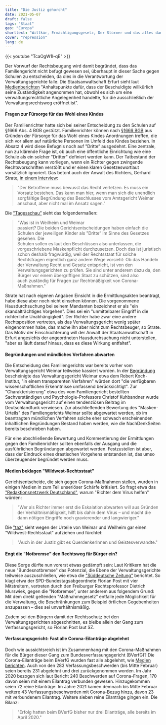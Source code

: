 ```yaml
---
title: "Die Justiz gehorcht"
date: 2021-05-07
draft: false
tags: "Staat"
geo: "Europa"
shorttext: "Willkür, Ermächtigungsgesetz, Der Stürmer und das alles dank eines Richters in Weimar der sich dem Führerbefehl verweigerte."
cover: "repression"
lang: de
---
```


{{< youtube "TcaOgW1l-qE" >}}

Der Vorwurf der Rechtsbeugung wird damit begründet, dass das Familiengericht nicht befugt gewesen sei, überhaupt in dieser Sache gegen Schulen zu entscheiden, da dies in die Verantwortung der Verwaltungsgerichte falle. Die Staatsanwaltschaft Erfurt sieht laut [Medienberichten](https://www.berliner-zeitung.de/news/weimarer-masken-urteil-staatsanwaltschaft-ermittelt-gegen-richter-li.155406 "Weimarer Masken-Urteil: Staatsanwaltschaft durchsucht Wohnung des Richters") "Anhaltspunkte dafür, dass der Beschuldigte willkürlich seine Zuständigkeit angenommen hat, obwohl es sich um eine verwaltungsrechtliche Angelegenheit handelte, für die ausschließlich der Verwaltungsrechtsweg eröffnet ist".

#### Fragen zur Fürsorge für das Wohl eines Kindes

Der Familienrichter hatte sich bei seiner Entscheidung zu den Schulen auf §1666 Abs. 4 BGB gestützt. Familienrichter können nach [§1666 BGB](https://www.gesetze-im-internet.de/bgb/__1666.html "§ 1666 Gerichtliche Maßnahmen bei Gefährdung des Kindeswohls") aus Gründen der Fürsorge für das Wohl eines Kindes Anordnungen treffen, die sich vor allem auf natürliche Personen im Umfeld des Kindes beziehen. In Absatz 4 wird diese Befugnis noch auf "Dritte” ausgedehnt. Eine zentrale, nun zu klärende Frage ist, ob auch eine öffentliche Einrichtung wie eine Schule als ein solcher "Dritter" definiert werden kann. Der Tatbestand der Rechtsbeugung kann vorliegen, wenn ein Richter gegen zwingende Rechtsvorschriften verstößt und er einen klaren Gesetzeswortlaut vorsätzlich ignoriert. Das betont auch der Anwalt des Richters, Gerhard Strate, [in einem Interview](https://www.nordkurier.de/politik-und-wirtschaft/anwalt-nennt-vorgehen-in-weimar-irrsinn-und-rechtswidrig-2743309804.html "Anwalt nennt Vorgehen in Weimar Irrsinn und rechtswidrig"):

> "Der Betroffene muss bewusst das Recht verletzen. Es muss ein Vorsatz bestehen. Das kann man hier, wenn man sich die unendlich sorgfältige Begründung des Beschlusses vom Amtsgericht Weimar anschaut, aber nicht mal im Ansatz sagen."

Die ["Tagesschau”](https://www.tagesschau.de/inland/masken-entscheidung-umstritten-101.html "Querdenker jubeln, Juristen fassungslos") sieht das folgendermaßen:

> "Was ist in Weilheim und Weimar passiert? Die beiden Gerichtsentscheidungen haben einfach die Schulen der jeweiligen Kinder als "Dritte” im Sinne des Gesetzes gesehen.
> Die Schulen sollen es laut den Beschlüssen also unterlassen, die vorgeschriebene Maskenpflicht durchzusetzen. Doch das ist juristisch schon deshalb fragwürdig, weil der Rechtsstaat für solche Rechtsfragen eigentlich ganz andere Wege vorsieht: Ob das Handeln der Verwaltung Recht und Gesetz entspricht, ist von den Verwaltungsgerichten zu prüfen. Sie sind unter anderem dazu da, den Bürger vor einem übergriffigen Staat zu schützen, sind also auch zuständig für Fragen zur Rechtmäßigkeit von Corona-Maßnahmen."

Strate hat nach eigenen Angaben Einsicht in die Ermittlungsakten beantragt, habe diese aber noch nicht einsehen können. Die vorgenommene Hausdurchsuchung bei seinem Mandanten bezeichnet er als "ein skandalträchtiges Vorgehen". Dies sei ein "unmittelbarer Eingriff in die richterliche Unabhängigkeit". Der Richter habe zwar eine andere Rechtsposition vertreten, als das Verwaltungsgericht wenig später eingenommen habe, das mache ihn aber nicht zum Rechtsbeuger, so Strate. Das Motiv der Einschüchterung will der Anwalt der Staatsanwaltschaft in Erfurt angesichts der angeordneten Hausdurchsuchung nicht unterstellen, "aber es läuft darauf hinaus, dass es diese Wirkung entfaltet".

#### Begründungen und mündliches Verfahren abwarten

Die Entscheidung des Familiengerichts war bereits vorher vom Verwaltungsgericht Weimar teilweise kassiert worden. In der [Begründung](/static/downloads/21-8E-00416-B-A.pdf "Verwaltungsgericht Weimar, Beschluss") bescheinigte das Verwaltungsgericht Weimar etwa dem Robert Koch-Institut, "in einem transparenten Verfahren" würden dort "die verfügbaren wissenschaftlichen Erkenntnisse umfassend berücksichtigt". Zur "Charakterisierung" etwa des vom Familiengericht bestellten Sachverständigen und Psychologie-Professors Christof Kuhbandner wurde vom Verwaltungsgericht auf einen tendenziösen Beitrag im Deutschlandfunk verwiesen. Zur abschließenden Bewertung des "Masken-Urteils" des Familiengerichts Weimar sollte abgewartet werden, ob im beantragten mündlichen Verfahren solche eher schwach erscheinenden inhaltlichen Begründungen Bestand haben werden, wie die NachDenkSeiten bereits beschrieben haben.

Für eine abschließende Bewertung und Kommentierung der Ermittlungen gegen den Familienrichter sollten ebenfalls der Ausgang und die ausführlichen Begründungen abgewartet werden. Festzustellen ist aber, dass der Eindruck eines drastischen Vorgehens entstanden ist, das umso überzeugender begründet werden muss.

#### Medien beklagen "Wildwest-Rechtsstaat"

Gerichtsentscheide, die sich gegen Corona-Maßnahmen stellen, wurden in einigen Medien in zum Teil unseriöser Schärfe kritisiert. So fragt etwa das ["Redaktionsnetzwerk Deutschland"](https://www.rnd.de/politik/corona-und-die-justiz-warum-richter-dem-virus-helfen-YWQIENBYXFBC5JSUREHYJZLHD4.html "In dubio pro Corona: Warum Richter dem Virus helfen"), warum "Richter dem Virus helfen" würden:

> "Wer als Richter immer erst die Eskalation abwarten will aus Gründen der Verhältnismäßigkeit, hilft bis dahin dem Virus – und macht die dann nötigen Eingriffe noch gravierender und langwieriger."

Die ["taz"](https://taz.de/Richter-kippen-Maskenpflicht-an-Schulen/!5766579/ "Wildwest-Rechtsstaat") sieht wegen der Urteile von Weimar und Weilheim gar einen "Wildwest-Rechtsstaat" aufziehen und fürchtet:

> "Auch in der Justiz gibt es QuerdenkerInnen und Geistesverwandte."

#### Engt die "Notbremse" den Rechtsweg für Bürger ein?

Diese Sorge dürfte nun vorerst etwas gedämpft sein: Laut Kritikern hat die neue "Bundesnotbremse" das Potenzial, die Ebene der Verwaltungsgerichte teilweise auszuschließen, wie etwa die ["Süddeutsche Zeitung"](https://www.sueddeutsche.de/politik/fdp-bundesnotbremse-verfassungsbeschwerde-eingereicht-1.5277927 "Warum die FDP gegen die Bundesnotbremse klagt") berichtet. So klagt etwa der SPD-Bundestagsabgeordnete Florian Post mit vier Mitstreitern, vertreten durch den Freiburger Rechtsprofessor Dietrich Murswiek, gegen die "Notbremse", unter anderem aus folgendem Grund: Mit dem direkt geltenden "Maßnahmegesetz” entfalle jede Möglichkeit für die Verwaltung, die Beschränkungen zum Beispiel örtlichen Gegebenheiten anzupassen – dies sei unverhältnismäßig.

Zudem sei den Bürgern damit der Rechtsschutz bei den Verwaltungsgerichten abgeschnitten, es bleibe allein der Gang zum Verfassungsgericht, so Florian Post laut SZ.

#### Verfassungsgericht: Fast alle Corona-Eilanträge abgelehnt

Doch wie aussichtsreich ist im Zusammenhang mit den Corona-Maßnahmen für die Bürger dieser Gang zum Bundesverfassungsgericht (BVerfG)? Die Corona-Eilanträge beim BVerfG wurden fast alle abgelehnt, wie [Medien berichten](https://www.lto.de/recht/hintergruende/h/bverfg-corona-rolle-einfluss-pandemie-rechtsprechung-grundrechte/ "Die Impuls­geber"). Auch von den 283 Verfassungsbeschwerden (bis Mitte Februar) seien bereits 231 abgelehnt und drei zurückgenommen worden. Im Jahr 2020 bezogen sich laut Bericht 240 Beschwerden auf Corona-Fragen, 170 davon seien mit einem Eilantrag verbunden gewesen. Hinzugekommen seien 72 reine Eilanträge. Im Jahre 2021 kamen demnach bis Mitte Februar weitere 43 Verfassungsbeschwerden mit Corona-Bezug hinzu, davon 23 mit verbundenem Eilantrag. Weitere sieben reine Eilanträge gingen ein. Die Bilanz:

> "Erfolg hatten beim BVerfG bisher nur drei Eilanträge, alle bereits im April 2020."

